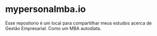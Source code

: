 # mypersonalmba.io
Esse repositorio é um local para compartilhar meus estudos acerca de Gestão Empresarial. Como um MBA autodiata. 

